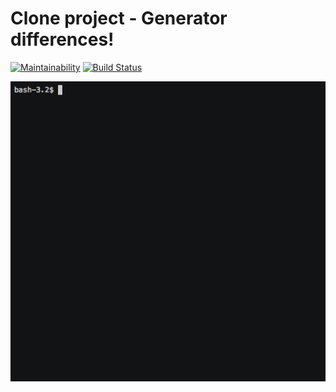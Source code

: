 # Clone project -  Generator differences!

[![Maintainability](https://api.codeclimate.com/v1/badges/3b4792f94876bbf6cb9d/maintainability)](https://codeclimate.com/github/Viacheslav80/backend-project-lvl2/maintainability)
[![Build Status](https://travis-ci.org/Viacheslav80/backend-project-lvl2.svg?branch=master)](https://travis-ci.org/Viacheslav80/backend-project-lvl2)

![](gif/gendiff.gif)

